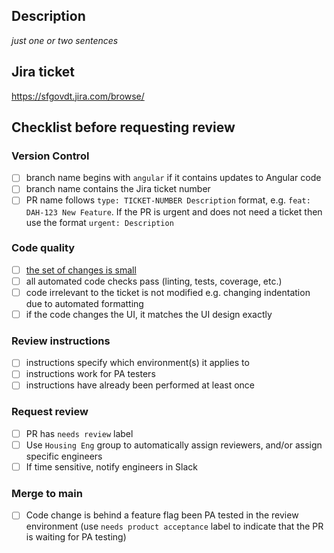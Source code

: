 ## Description

_just one or two sentences_

## Jira ticket

https://sfgovdt.jira.com/browse/<JIRA TICKET NUMBER>

## Checklist before requesting review

### Version Control

- [ ] branch name begins with `angular` if it contains updates to Angular code
- [ ] branch name contains the Jira ticket number
- [ ] PR name follows `type: TICKET-NUMBER Description` format, e.g. `feat: DAH-123 New Feature`. If the PR is urgent and does not need a ticket then use the format `urgent: Description`

### Code quality

- [ ] [the set of changes is small](https://google.github.io/eng-practices/review/developer/small-cls.html#what-is-small)
- [ ] all automated code checks pass (linting, tests, coverage, etc.)
- [ ] code irrelevant to the ticket is not modified e.g. changing indentation due to automated formatting
- [ ] if the code changes the UI, it matches the UI design exactly

### Review instructions

- [ ] instructions specify which environment(s) it applies to
- [ ] instructions work for PA testers
- [ ] instructions have already been performed at least once

### Request review

- [ ] PR has `needs review` label
- [ ] Use `Housing Eng` group to automatically assign reviewers, and/or assign specific engineers
- [ ] If time sensitive, notify engineers in Slack

### Merge to main
- [ ] Code change is behind a feature flag been PA tested in the review environment (use `needs product acceptance` label to indicate that the PR is waiting for PA testing)